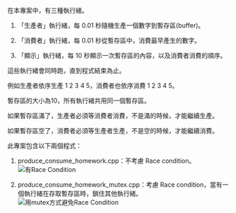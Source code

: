 在本專案中，有三種執行緒。

1. 「生產者」執行緒，每 0.01 秒隨機生產一個數字到暫存區(buffer)。

2. 「消費者」執行緒，每 0.01 秒從暫存區中，消費最早產生的數字。

3. 「顯示」執行緒，每 10 秒顯示一次暫存區的內容，以及消費者消費的順序。

這些執行緒會同時跑，直到程式結束為止。

例如生產者依序生產 1 2 3 4 5，消費者也依序消費 1 2 3 4 5。

暫存區的大小為10，所有執行緒共用同一個暫存區。

如果暫存區滿了，生產者必須等消費者消費，不是滿的時候，才能繼續生產。

如果暫存區空了，消費者必須等生產者生產，不是空的時候，才能繼續消費。

此專案包含以下兩個程式：

1. produce_consume_homework.cpp：不考慮 Race condition。
![有Race Condition](https://github.com/user-attachments/assets/e8338bd2-038f-48eb-b0b7-88edabf8860e)

2. produce_consume_homework_mutex.cpp：考慮 Race condition，當有一個執行緒在存取暫存區時，鎖住其他執行緒。
![用mutex方式避免Race Condition](https://github.com/user-attachments/assets/9e93eca9-5494-4c34-9c47-67892d531f3f)
